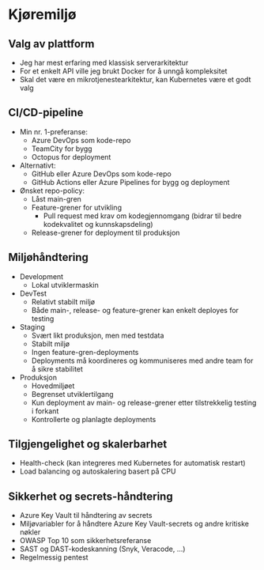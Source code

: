 # Kjøremiljø

## Valg av plattform

- Jeg har mest erfaring med klassisk serverarkitektur
- For et enkelt API ville jeg brukt Docker for å unngå kompleksitet
- Skal det være en mikrotjenestearkitektur, kan Kubernetes være et godt valg

## CI/CD-pipeline

- Min nr. 1-preferanse:
  - Azure DevOps som kode-repo
  - TeamCity for bygg
  - Octopus for deployment
- Alternativt:
  - GitHub eller Azure DevOps som kode-repo
  - GitHub Actions eller Azure Pipelines for bygg og deployment
- Ønsket repo-policy:
  - Låst main-gren
  - Feature-grener for utvikling
    - Pull request med krav om kodegjennomgang (bidrar til bedre kodekvalitet og kunnskapsdeling)
  - Release-grener for deployment til produksjon

## Miljøhåndtering

- Development
  - Lokal utviklermaskin
- DevTest
  - Relativt stabilt miljø
  - Både main-, release- og feature-grener kan enkelt deployes for testing
- Staging
  - Svært likt produksjon, men med testdata
  - Stabilt miljø
  - Ingen feature-gren-deployments
  - Deployments må koordineres og kommuniseres med andre team for å sikre stabilitet
- Produksjon
  - Hovedmiljøet
  - Begrenset utviklertilgang
  - Kun deployment av main- og release-grener etter tilstrekkelig testing i forkant
  - Kontrollerte og planlagte deployments

## Tilgjengelighet og skalerbarhet

- Health-check (kan integreres med Kubernetes for automatisk restart)
- Load balancing og autoskalering basert på CPU

## Sikkerhet og secrets-håndtering

- Azure Key Vault til håndtering av secrets
- Miljøvariabler for å håndtere Azure Key Vault-secrets og andre kritiske nøkler
- OWASP Top 10 som sikkerhetsreferanse
- SAST og DAST-kodeskanning (Snyk, Veracode, ...)
- Regelmessig pentest
